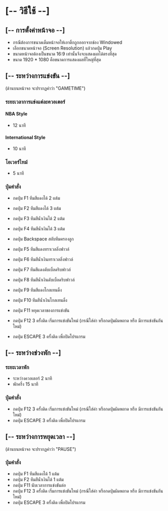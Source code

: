 # [-- วิธีใช้ --]

## [-- การตั้งค่าหน้าจอ --]

- กรณีต้องการขนาดเต็มหน้าจอให้เอาติ้กถูกออกจากช่อง Windowed
- เลือกขนาดหน้าจอ (Screen Resolution) แล้วกดปุ่ม Play
- ขนาดหน้าจอต้องเป็นขนาด 16:9 เท่านั้นจึงจะแสดงผลได้ตรงที่สุด
- ขนาด 1920 * 1080 คือขนาดการแสดงผลที่ใหญ่ที่สุด

## [-- ระหว่างการแข่งขัน --]
(ด้านบนหน้าจอ จะปรากฏคำว่า "GAMETIME")

### ระยะเวลาการแข่งแต่ละควอเตอร์
#### NBA Style
- 12 นาที
#### International Style
- 10 นาที

### โอเวอร์ไทม์
- 5 นาที

### ปุ่มคำสั่ง
- กดปุ่ม F1 ทีมสีแดงได้ 2 แต้ม
- กดปุ่ม F2 ทีมสีแดงได้ 3 แต้ม
- กดปุ่ม F3 ทีมสีน้ำเงินได้ 2 แต้ม
- กดปุ่ม F4 ทีมสีน้ำเงินได้ 3 แต้ม

- กดปุ่ม Backspace สลับทีมครองลูก

- กดปุ่ม F5 ทีมสีแดงทราเวลลิ่งฟาวล์
- กดปุ่ม F6 ทีมสีน้ำเงินทราเวลลิ่งฟาวล์
- กดปุ่ม F7 ทีมสีแดงดับเบิ้ลดริบฟาวล์
- กดปุ่ม F8 ทีมสีน้ำเงินดับเบิ้ลดริบฟาวล์
- กดปุ่ม F9 ทีมสีแดงโกลเทนดิ้ง
- กดปุ่ม F10 ทีมสีน้ำเงินโกลเทนดิ้ง

- กดปุ่ม F11 หยุดเวลาของการแข่งขัน

- กดปุ่ม F12 3 ครั้งติด เริ่มการแข่งขันใหม่ (กรณีใส่ค่า หรือกดปุ่มผิดพลาด หรือ มีการแข่งขันกันใหม่)
- กดปุ่ม ESCAPE 3 ครั้งติด เพื่อปิดโปรแกรม

## [-- ระหว่างช่วงพัก --]
### ระยะเวลาพัก
- ระหว่างควอเตอร์ 2 นาที
- พักครึ่ง 15 นาที

### ปุ่มคำสั่ง
- กดปุ่ม F12 3 ครั้งติด เริ่มการแข่งขันใหม่ (กรณีใส่ค่า หรือกดปุ่มผิดพลาด หรือ มีการแข่งขันกันใหม่)
- กดปุ่ม ESCAPE 3 ครั้งติด เพื่อปิดโปรแกรม

## [-- ระหว่างการหยุดเวลา --]

(ด้านบนหน้าจอ จะปรากฏคำว่า "PAUSE")

### ปุ่มคำสั่ง
- กดปุ่ม F1 ทีมสีแดงได้ 1 แต้ม
- กดปุ่ม F2 ทีมสีน้ำเงินได้ 1 แต้ม
- กดปุ่ม F11 นับเวลาการแข่งขันต่อ
- กดปุ่ม F12 3 ครั้งติด เริ่มการแข่งขันใหม่ (กรณีใส่ค่า หรือกดปุ่มผิดพลาด หรือ มีการแข่งขันกันใหม่)
- กดปุ่ม ESCAPE 3 ครั้งติด เพื่อปิดโปรแกรม
